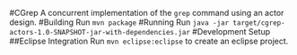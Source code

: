 #CGrep
A concurrent implementation of the ```grep``` command using an actor design.
#Building
Run ```mvn package```
#Running
Run ```java -jar target/cgrep-actors-1.0-SNAPSHOT-jar-with-dependencies.jar```
#Development Setup
##Eclipse Integration
Run ```mvn eclipse:eclipse``` to create an eclipse project.